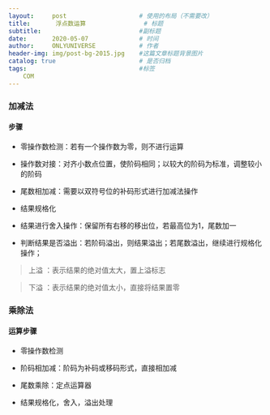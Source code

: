 ```yaml
---
layout:     post                    # 使用的布局（不需要改）
title:       浮点数运算                # 标题 
subtitle:                           #副标题
date:       2020-05-07              # 时间
author:     ONLYUNIVERSE            # 作者
header-img: img/post-bg-2015.jpg    #这篇文章标题背景图片
catalog: true                       # 是否归档
tags:                               #标签
    COM
---
```


### 加减法

#### 步骤

- 零操作数检测：若有一个操作数为零，则不进行运算

- 操作数对接：对齐小数点位置，使阶码相同；以较大的阶码为标准，调整较小的阶码

- 尾数相加减：需要以双符号位的补码形式进行加减法操作

- 结果规格化

- 结果进行舍入操作：保留所有右移的移出位，若最高位为1，尾数加一

- 判断结果是否溢出：若阶码溢出，则结果溢出；若尾数溢出，继续进行规格化操作；

>上溢 ：表示结果的绝对值太大，置上溢标志

>下溢 ：表示结果的绝对值太小，直接将结果置零

### 乘除法

#### 运算步骤

- 零操作数检测

- 阶码相加减：阶码为补码或移码形式，直接相加减

- 尾数乘除：定点运算器

- 结果规格化，舍入，溢出处理
